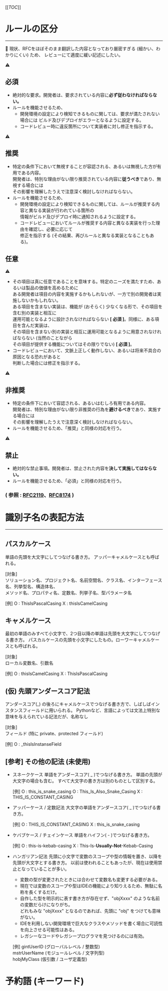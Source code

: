 [[_TOC_]]

# ルールの区分
---

:red_circle: 現状、RFCをほぼそのまま翻訳した内容となっており厳密すぎる (細かい、わかりにくい) ため、
レビューにて適度に緩い記述にしたい。

:warning:
## 必須
  - 絶対的な要求。開発者は、要求されている内容に**必ず従わなければならない。**
  - ルールを機能させるため、
    - 開発環境の設定により検知できるものに関しては、要求が満たされない場合には
      ビルド及びデプロイがエラーとなるように設定する。
    - コードレビュー時に違反箇所について実装者に対し修正を指示する。

:warning:
## 推奨
- 特定の条件下において無視することが容認される、あるいは無視した方が有用である内容。  
  開発者は、特別な理由がない限り推奨されている内容に**従うべき**であり、無視する場合には  
  その影響を理解したうえで注意深く検討しなければならない。
- ルールを機能させるため、
  - 開発環境の設定により検知できるものに関しては、ルールが推奨する内容と異なる実装が行われている箇所の  
    情報がビルド及びデプロイ時に通知されるように設定する。
  - コードレビューにおいてルールが推奨する内容と異なる実装を行った理由を確認し、必要に応じて  
  修正を指示する (その結果、再びルールと異なる実装となることもある)。

## 任意
:warning:
- その項目は真に任意であることを意味する。特定のニーズを満たすため、あるいは製品の価値を高めるために  
  ある開発者は項目の内容を実施するかもしれないが、一方で別の開発者は実施しないかもしれない。  
  ある項目を含まない実装は、機能が (おそらく) 少なくなる形で、その項目を含む別の実装と相互に  
  運用可能となるように設計されなければならない **[ 必須 ]**。同様に、ある項目を含んだ実装は、  
  その項目を含まない別の実装と相互に運用可能となるように用意されなければならない (当然のことながら  
  その項目が提供する機能についてはその限りでない) **[ 必須 ]**。
- コードレビューにおいて、文脈上正しく動作しない、あるいは将来不具合の原因となる恐れがあると  
  判断した場合には修正を指示する。

:warning:
## 非推奨
  - 特定の条件下において容認される、あるいはむしろ有用である内容。  
    開発者は、特別な理由がない限り非推奨の行為を**避けるべき**であり、実施する場合には  
    その影響を理解したうえで注意深く検討しなければならない。
  - ルールを機能させるため、「推奨」と同様の対応を行う。

:warning:
## 禁止
  - 絶対的な禁止事項。開発者は、禁止された内容を**決して実施してはならない。**
  - ルールを機能させるため、「必須」と同様の対応を行う。

### ( 参照 : [RFC2119](https://tools.ietf.org/html/rfc2119)、[RFC8174](https://tools.ietf.org/html/rfc8174) )


# 識別子名の表記方法
---

## パスカルケース
  単語の先頭を大文字にしてつなげる書き方。
  アッパーキャメルケースとも呼ばれる。

  [対象]  
  ソリューション名、プロジェクト名、名前空間名、クラス名、インターフェース名、列挙型名、構造体名、  
  メソッド名、プロパティ名、定数名、列挙子名、型パラメータ名

  [例]
    O : ThisIsPascalCasing
    X : thisIsCamelCasing

## キャメルケース
  最初の単語のみすべて小文字で、2つ目以降の単語は先頭を大文字にしてつなげる書き方。
  パスカルケースの先頭を小文字にしたもの。ローワーキャメルケースとも呼ばれる。
  
  [対象]  
  ローカル変数名、引数名

  [例]
    O : thisIsCamelCasing
    X : ThisIsPascalCasing

## (仮) 先頭アンダースコア記法
  アンダースコア(_) の後ろにキャメルケースでつなげる書き方で、しばしばインスタンスフィールドに用いられる。
  Pythonなど、言語によっては文法上特別な意味を与えられている記法だが、名称なし

  [対象]  
  フィールド (特に private、protected フィールド)

  [例]
    O : _thisIsInstanseField

## [参考] その他の記法 (未使用)
- スネークケース
  単語をアンダースコア( _ )でつなげる書き方。
  単語の先頭が大文字の場合も含む。
  すべて大文字の書き方は別のものとして区別する。

  [例]
    O : this_is_snake_casing
    O : This_Is\_Also_Snake_Casing
    X : THIS_IS_CONSTANT_CASING

- アッパーケース / 定数記法
  大文字の単語をアンダースコア( _ )でつなげる書き方。

  [例]
    O : THIS_IS_CONSTANT_CASING
    X : this_is_snake_casing

- ケバブケース / チェインケース
  単語をハイフン( - )でつなげる書き方。  

  [例]
    O : this-is-kebab-casing
    X : This-Is-**Usually-Not**-Kebab-Casing
  
- ハンガリアン記法
  先頭に小文字で変数のスコープや型の情報を置き、以降を先頭が大文字とする書き方。
  以前は使われることもあったが、現在は使用禁止となっていることが多い。
  - 変数の型が変更されたときには合わせて変数名も変更する必要がある。
  - 現在では変数のスコープや型はIDEの機能により知りえるため、無駄に名称を長くするだけ。
  - 自作した型を明示的に表す書き方が存在せず、"objXxxx" のような名前の変数だらけになりがち。  
    どれもみな "objXxxx" となるのであれば、先頭に "obj" をつけても意味がない。
  - IDEを利用しない開発環境で巨大なクラスやメソッドを書く場合に可読性を向上させる可能性はある。
  - レガシーなコードやレガシープログラマを見つけるのには有効。

  [例]
    gintUserID (グローバルレベル / 整数型)  
    mstrUserName (モジュールレベル / 文字列型)  
    hobjMyClass (仮引数 / ユーザ定義型)
    
# 予約語 (キーワード)
